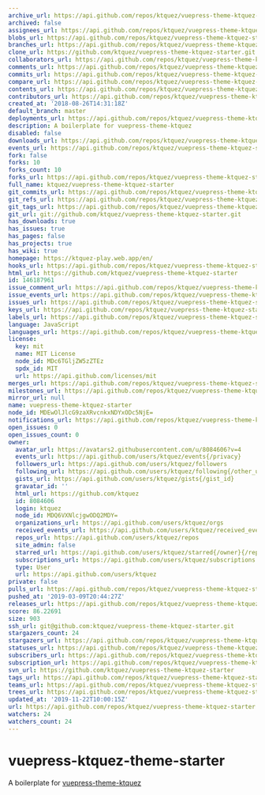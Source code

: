 ```yaml
---
archive_url: https://api.github.com/repos/ktquez/vuepress-theme-ktquez-starter/{archive_format}{/ref}
archived: false
assignees_url: https://api.github.com/repos/ktquez/vuepress-theme-ktquez-starter/assignees{/user}
blobs_url: https://api.github.com/repos/ktquez/vuepress-theme-ktquez-starter/git/blobs{/sha}
branches_url: https://api.github.com/repos/ktquez/vuepress-theme-ktquez-starter/branches{/branch}
clone_url: https://github.com/ktquez/vuepress-theme-ktquez-starter.git
collaborators_url: https://api.github.com/repos/ktquez/vuepress-theme-ktquez-starter/collaborators{/collaborator}
comments_url: https://api.github.com/repos/ktquez/vuepress-theme-ktquez-starter/comments{/number}
commits_url: https://api.github.com/repos/ktquez/vuepress-theme-ktquez-starter/commits{/sha}
compare_url: https://api.github.com/repos/ktquez/vuepress-theme-ktquez-starter/compare/{base}...{head}
contents_url: https://api.github.com/repos/ktquez/vuepress-theme-ktquez-starter/contents/{+path}
contributors_url: https://api.github.com/repos/ktquez/vuepress-theme-ktquez-starter/contributors
created_at: '2018-08-26T14:31:18Z'
default_branch: master
deployments_url: https://api.github.com/repos/ktquez/vuepress-theme-ktquez-starter/deployments
description: A boilerplate for vuepress-theme-ktquez
disabled: false
downloads_url: https://api.github.com/repos/ktquez/vuepress-theme-ktquez-starter/downloads
events_url: https://api.github.com/repos/ktquez/vuepress-theme-ktquez-starter/events
fork: false
forks: 10
forks_count: 10
forks_url: https://api.github.com/repos/ktquez/vuepress-theme-ktquez-starter/forks
full_name: ktquez/vuepress-theme-ktquez-starter
git_commits_url: https://api.github.com/repos/ktquez/vuepress-theme-ktquez-starter/git/commits{/sha}
git_refs_url: https://api.github.com/repos/ktquez/vuepress-theme-ktquez-starter/git/refs{/sha}
git_tags_url: https://api.github.com/repos/ktquez/vuepress-theme-ktquez-starter/git/tags{/sha}
git_url: git://github.com/ktquez/vuepress-theme-ktquez-starter.git
has_downloads: true
has_issues: true
has_pages: false
has_projects: true
has_wiki: true
homepage: https://ktquez-play.web.app/en/
hooks_url: https://api.github.com/repos/ktquez/vuepress-theme-ktquez-starter/hooks
html_url: https://github.com/ktquez/vuepress-theme-ktquez-starter
id: 146187961
issue_comment_url: https://api.github.com/repos/ktquez/vuepress-theme-ktquez-starter/issues/comments{/number}
issue_events_url: https://api.github.com/repos/ktquez/vuepress-theme-ktquez-starter/issues/events{/number}
issues_url: https://api.github.com/repos/ktquez/vuepress-theme-ktquez-starter/issues{/number}
keys_url: https://api.github.com/repos/ktquez/vuepress-theme-ktquez-starter/keys{/key_id}
labels_url: https://api.github.com/repos/ktquez/vuepress-theme-ktquez-starter/labels{/name}
language: JavaScript
languages_url: https://api.github.com/repos/ktquez/vuepress-theme-ktquez-starter/languages
license:
  key: mit
  name: MIT License
  node_id: MDc6TGljZW5zZTEz
  spdx_id: MIT
  url: https://api.github.com/licenses/mit
merges_url: https://api.github.com/repos/ktquez/vuepress-theme-ktquez-starter/merges
milestones_url: https://api.github.com/repos/ktquez/vuepress-theme-ktquez-starter/milestones{/number}
mirror_url: null
name: vuepress-theme-ktquez-starter
node_id: MDEwOlJlcG9zaXRvcnkxNDYxODc5NjE=
notifications_url: https://api.github.com/repos/ktquez/vuepress-theme-ktquez-starter/notifications{?since,all,participating}
open_issues: 0
open_issues_count: 0
owner:
  avatar_url: https://avatars2.githubusercontent.com/u/8084606?v=4
  events_url: https://api.github.com/users/ktquez/events{/privacy}
  followers_url: https://api.github.com/users/ktquez/followers
  following_url: https://api.github.com/users/ktquez/following{/other_user}
  gists_url: https://api.github.com/users/ktquez/gists{/gist_id}
  gravatar_id: ''
  html_url: https://github.com/ktquez
  id: 8084606
  login: ktquez
  node_id: MDQ6VXNlcjgwODQ2MDY=
  organizations_url: https://api.github.com/users/ktquez/orgs
  received_events_url: https://api.github.com/users/ktquez/received_events
  repos_url: https://api.github.com/users/ktquez/repos
  site_admin: false
  starred_url: https://api.github.com/users/ktquez/starred{/owner}{/repo}
  subscriptions_url: https://api.github.com/users/ktquez/subscriptions
  type: User
  url: https://api.github.com/users/ktquez
private: false
pulls_url: https://api.github.com/repos/ktquez/vuepress-theme-ktquez-starter/pulls{/number}
pushed_at: '2019-03-09T20:44:27Z'
releases_url: https://api.github.com/repos/ktquez/vuepress-theme-ktquez-starter/releases{/id}
score: 86.22691
size: 903
ssh_url: git@github.com:ktquez/vuepress-theme-ktquez-starter.git
stargazers_count: 24
stargazers_url: https://api.github.com/repos/ktquez/vuepress-theme-ktquez-starter/stargazers
statuses_url: https://api.github.com/repos/ktquez/vuepress-theme-ktquez-starter/statuses/{sha}
subscribers_url: https://api.github.com/repos/ktquez/vuepress-theme-ktquez-starter/subscribers
subscription_url: https://api.github.com/repos/ktquez/vuepress-theme-ktquez-starter/subscription
svn_url: https://github.com/ktquez/vuepress-theme-ktquez-starter
tags_url: https://api.github.com/repos/ktquez/vuepress-theme-ktquez-starter/tags
teams_url: https://api.github.com/repos/ktquez/vuepress-theme-ktquez-starter/teams
trees_url: https://api.github.com/repos/ktquez/vuepress-theme-ktquez-starter/git/trees{/sha}
updated_at: '2019-11-22T10:00:15Z'
url: https://api.github.com/repos/ktquez/vuepress-theme-ktquez-starter
watchers: 24
watchers_count: 24
---
```

# vuepress-ktquez-theme-starter
A boilerplate for [vuepress-theme-ktquez](https://github.com/ktquez/vuepress-theme-ktquez)

